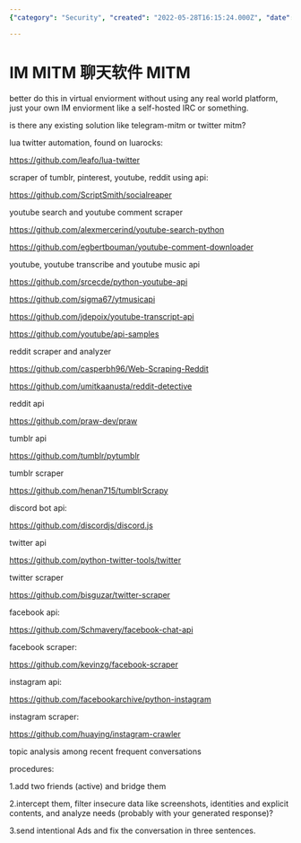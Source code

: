 ```yaml
---
{"category": "Security", "created": "2022-05-28T16:15:24.000Z", "date": "2022-05-28 16:15:24", "description": "This article provides guidance on creating a chat environment for conducting Man-in-the-Middle (MITM) attacks, along with suggesting tools and APIs to access data from various social media platforms like Reddit, Tumblr, Discord, Twitter, Facebook, and Instagram. By following the instructions in this article, you'll be able to effectively execute MITM attacks and gather valuable information from these popular social media networks.", "modified": "2022-08-18T07:48:09.107Z", "tags": ["API", "chatbot", "information gathering", "MITM", "project", "pyjom", "scraping", "social media"], "title": "Im Mitm 聊天软件Mitm"}

---
```


# IM MITM 聊天软件 MITM

better do this in virtual enviorment without using any real world platform, just your own IM enviorment like a self-hosted IRC or something.

is there any existing solution like telegram-mitm or twitter mitm?

lua twitter automation, found on luarocks:

https://github.com/leafo/lua-twitter

scraper of tumblr, pinterest, youtube, reddit using api:

https://github.com/ScriptSmith/socialreaper

youtube search and youtube comment scraper

https://github.com/alexmercerind/youtube-search-python

https://github.com/egbertbouman/youtube-comment-downloader

youtube, youtube transcribe and youtube music api

https://github.com/srcecde/python-youtube-api

https://github.com/sigma67/ytmusicapi

https://github.com/jdepoix/youtube-transcript-api

https://github.com/youtube/api-samples

reddit scraper and analyzer

https://github.com/casperbh96/Web-Scraping-Reddit

https://github.com/umitkaanusta/reddit-detective

reddit api

https://github.com/praw-dev/praw

tumblr api

https://github.com/tumblr/pytumblr

tumblr scraper

https://github.com/henan715/tumblrScrapy

discord bot api:

https://github.com/discordjs/discord.js

twitter api

https://github.com/python-twitter-tools/twitter

twitter scraper

https://github.com/bisguzar/twitter-scraper

facebook api:

https://github.com/Schmavery/facebook-chat-api

facebook scraper:

https://github.com/kevinzg/facebook-scraper

instagram api:

https://github.com/facebookarchive/python-instagram

instagram scraper:

https://github.com/huaying/instagram-crawler

topic analysis among recent frequent conversations

procedures:

1.add two friends (active) and bridge them

2.intercept them, filter insecure data like screenshots, identities and explicit contents, and analyze needs (probably with your generated response)?

3.send intentional Ads and fix the conversation in three sentences.
